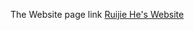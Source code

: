 The Website page link
[Ruijie He's Website](file:///Users/ruijiehe/Desktop/RuijieHe01.github.io/dashboard.html)
